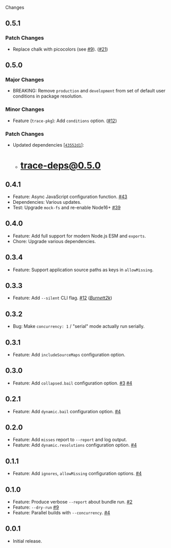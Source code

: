 Changes

## 0.5.1

### Patch Changes

- Replace chalk with picocolors (see [#9](https://github.com/FormidableLabs/tracing/issues/9)). ([#21](https://github.com/FormidableLabs/tracing/pull/21))

## 0.5.0

### Major Changes

- BREAKING: Remove `production` and `development` from set of default user conditions in package resolution.

### Minor Changes

- Feature (`trace-pkg`): Add `conditions` option. ([#12](https://github.com/FormidableLabs/tracing/pull/12))

### Patch Changes

- Updated dependencies [[`43552d1`](https://github.com/FormidableLabs/tracing/commit/43552d1ccee1d1d9709b90d5af128a476c7b46f4)]:
  - # trace-deps@0.5.0

## 0.4.1

- Feature: Async JavaScript configuration function.
  [#43](https://github.com/FormidableLabs/trace-pkg/issues/43)
- Dependencies: Various updates.
- Test: Upgrade `mock-fs` and re-enable Node16+
  [#39](https://github.com/FormidableLabs/trace-pkg/issues/39)

## 0.4.0

- Feature: Add full support for modern Node.js ESM and `exports`.
- Chore: Upgrade various dependencies.

## 0.3.4

- Feature: Support application source paths as keys in `allowMissing`.

## 0.3.3

- Feature: Add `--silent` CLI flag.
  [#12](https://github.com/FormidableLabs/trace-pkg/issues/12)
  (_[Burnett2k][]_)

## 0.3.2

- Bug: Make `concurrency: 1` / "serial" mode actually run serially.

## 0.3.1

- Feature: Add `includeSourceMaps` configuration option.

## 0.3.0

- Feature: Add `collapsed.bail` configuration option.
  [#3](https://github.com/FormidableLabs/trace-pkg/issues/3)
  [#4](https://github.com/FormidableLabs/trace-pkg/issues/4)

## 0.2.1

- Feature: Add `dynamic.bail` configuration option.
  [#4](https://github.com/FormidableLabs/trace-pkg/issues/4)

## 0.2.0

- Feature: Add `misses` report to `--report` and log output.
- Feature: Add `dynamic.resolutions` configuration option.
  [#4](https://github.com/FormidableLabs/trace-pkg/issues/4)

## 0.1.1

- Feature: Add `ignores`, `allowMissing` configuration options.
  [#4](https://github.com/FormidableLabs/trace-pkg/issues/4)

## 0.1.0

- Feature: Produce verbose `--report` about bundle run.
  [#2](https://github.com/FormidableLabs/trace-pkg/issues/2)
- Feature: `--dry-run`
  [#9](https://github.com/FormidableLabs/trace-pkg/issues/9)
- Feature: Parallel builds with `--concurrency`.
  [#4](https://github.com/FormidableLabs/trace-pkg/issues/4)

## 0.0.1

- Initial release.

[burnett2k]: https://github.com/Burnett2k
